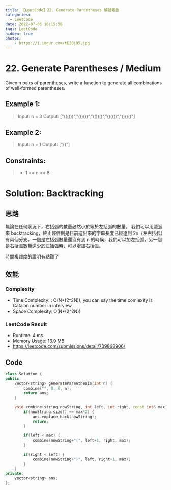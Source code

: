 ```yaml
---
title: 【LeetCode】22. Generate Parentheses 解題報告
categories:
  - LeetCode
date: 2022-07-06 16:15:56
tags: LeetCode
hidden: true
photos:
    - https://i.imgur.com/tEZ8j95.jpg
---
```

 
# 22. Generate Parentheses / Medium

Given n pairs of parentheses, write a function to generate all combinations of well-formed parentheses.

<!-- more --> 
## Example 1:
> Input: n = 3
> Output: ["((()))","(()())","(())()","()(())","()()()"]

## Example 2:
> Input: n = 1
> Output: ["()"]

## Constraints:
> - 1 <= n <= 8

# Solution: Backtracking
## 思路

無論在任何狀況下，右括弧的數量必然小於等於左括弧的數量。
我們可以用遞迴來 backtracking，終止條件則是目前造出來的字串長度已經達到 2n（左右括弧）
有兩個分支，一個是左括弧數量還沒有到 n 的時候，我們可以加左括弧，另一個是右括弧數量還少於左括弧時，可以增加右括弧。

時間複雜度的證明有點難了

## 效能

### Complexity 
- Time Complexity: : O(N*(2^2N)), you can say the time comlexity is Catalan number in interview.
- Space Complexity: O(N*(2^2N))

### LeetCode Result

- Runtime: 4 ms
- Memory Usage: 13.9 MB 
- https://leetcode.com/submissions/detail/739868906/

## Code 
```cpp
class Solution {
public:
    vector<string> generateParenthesis(int n) {
        combine("", 0, 0, n);
        return ans;
    }
    
    void combine(string nowString, int left, int right, const int& max) {
        if(nowString.size() == max*2) {
            ans.emplace_back(nowString);
            return;
        }
        
        if(left < max) {
            combine(nowString+"(", left+1, right, max);
        }
        
        if(right < left) {
            combine(nowString+")", left, right+1, max);
        }
    }
private:
    vector<string> ans;
};
```
